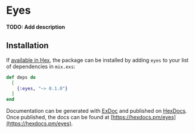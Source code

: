 # Eyes

**TODO: Add description**

## Installation

If [available in Hex](https://hex.pm/docs/publish), the package can be installed
by adding `eyes` to your list of dependencies in `mix.exs`:

```elixir
def deps do
  [
    {:eyes, "~> 0.1.0"}
  ]
end
```

Documentation can be generated with [ExDoc](https://github.com/elixir-lang/ex_doc)
and published on [HexDocs](https://hexdocs.pm). Once published, the docs can
be found at [https://hexdocs.pm/eyes](https://hexdocs.pm/eyes).

